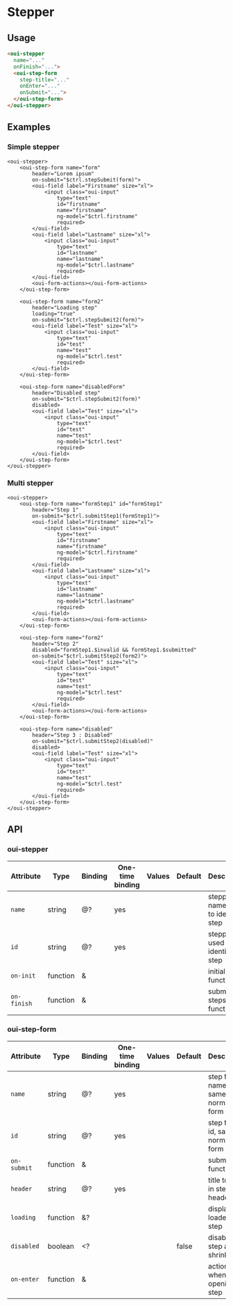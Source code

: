 # Stepper

<component-status cx-design="complete" ux="rc"></component-status>

## Usage

```html
<oui-stepper
  name="..."
  onFinish="...">
  <oui-step-form
    step-title="..."
    onEnter="..."
    onSubmit="...">
  </oui-step-form>
</oui-stepper>
```

## Examples

### Simple stepper

```html:preview
<oui-stepper>
    <oui-step-form name="form"
        header="Lorem ipsum"
        on-submit="$ctrl.stepSubmit(form)">
        <oui-field label="Firstname" size="xl">
            <input class="oui-input"
                type="text"
                id="firstname"
                name="firstname"
                ng-model="$ctrl.firstname"
                required>
        </oui-field>
        <oui-field label="Lastname" size="xl">
            <input class="oui-input"
                type="text"
                id="lastname"
                name="lastname"
                ng-model="$ctrl.lastname"
                required>
        </oui-field>
        <oui-form-actions></oui-form-actions>
    </oui-step-form>

    <oui-step-form name="form2"
        header="Loading step"
        loading="true"
        on-submit="$ctrl.stepSubmit2(form)">
        <oui-field label="Test" size="xl">
            <input class="oui-input"
                type="text"
                id="test"
                name="test"
                ng-model="$ctrl.test"
                required>
        </oui-field>
    </oui-step-form>

    <oui-step-form name="disabledForm"
        header="Disabled step"
        on-submit="$ctrl.stepSubmit2(form)"
        disabled>
        <oui-field label="Test" size="xl">
            <input class="oui-input"
                type="text"
                id="test"
                name="test"
                ng-model="$ctrl.test"
                required>
        </oui-field>
    </oui-step-form>
</oui-stepper>
```

### Multi stepper

```html:preview
<oui-stepper>
    <oui-step-form name="formStep1" id="formStep1"
        header="Step 1"
        on-submit="$ctrl.submitStep1(formStep1)">
        <oui-field label="Firstname" size="xl">
            <input class="oui-input"
                type="text"
                id="firstname"
                name="firstname"
                ng-model="$ctrl.firstname"
                required>
        </oui-field>
        <oui-field label="Lastname" size="xl">
            <input class="oui-input"
                type="text"
                id="lastname"
                name="lastname"
                ng-model="$ctrl.lastname"
                required>
        </oui-field>
        <oui-form-actions></oui-form-actions>
    </oui-step-form>

    <oui-step-form name="form2"
        header="Step 2"
        disabled="formStep1.$invalid && formStep1.$submitted"
        on-submit="$ctrl.submitStep2(form2)">
        <oui-field label="Test" size="xl">
            <input class="oui-input"
                type="text"
                id="test"
                name="test"
                ng-model="$ctrl.test"
                required>
        </oui-field>
        <oui-form-actions></oui-form-actions>
    </oui-step-form>

    <oui-step-form name="disabled"
        header="Step 3 : Disabled"
        on-submit="$ctrl.submitStep2(disabled)"
        disabled>
        <oui-field label="Test" size="xl">
            <input class="oui-input"
                type="text"
                id="test"
                name="test"
                ng-model="$ctrl.test"
                required>
        </oui-field>
    </oui-step-form>
</oui-stepper>
```

## API

### oui-stepper

| Attribute       | Type            | Binding | One-time binding | Values                 | Default             | Description                                   |
| ----            | ----            | ----    | ----             | ----                   | ----                | ----                                          |
| `name`          | string          | @?      | yes              |                        |                     | stepper name used to identify step            |
| `id`            | string          | @?      | yes              |                        |                     | stepper id used to identify step              |
| `on-init`       | function        | &       |                  |                        |                     | initialization function                       |
| `on-finish`     | function        | &       |                  |                        |                     | submit all steps function                     |


### oui-step-form

| Attribute         | Type            | Binding | One-time binding | Values                 | Default             | Description                                 |
| ----              | ----            | ----    | ----             | ----                   | ----                | ----                                        |
| `name`            | string          | @?      | yes              |                        |                     | step form name, same as normal form         |
| `id`              | string          | @?      | yes              |                        |                     | step form id, same as normal form           |
| `on-submit`       | function        | &       |                  |                        |                     | submit step function                        |
| `header`          | string          | @?      | yes              |                        |                     | title to put in step header                 |
| `loading`         | function        | &?      |                  |                        |                     | display loader on step                      |
| `disabled`        | boolean         | <?      |                  |                        | false               | disable the step and shrink it              |
| `on-enter`        | function        | &       |                  |                        |                     | action to do when opening step              |


